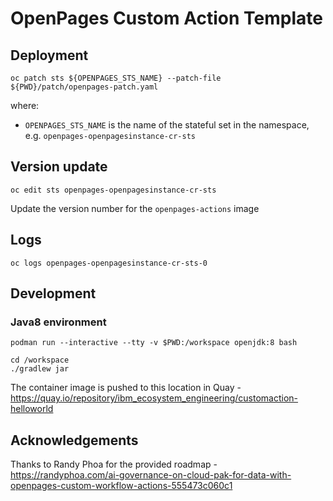 # OpenPages Custom Action Template

## Deployment

```shell
oc patch sts ${OPENPAGES_STS_NAME} --patch-file ${PWD}/patch/openpages-patch.yaml
```

where:
- `OPENPAGES_STS_NAME` is the name of the stateful set in the namespace, e.g. `openpages-openpagesinstance-cr-sts`

## Version update

```shell
oc edit sts openpages-openpagesinstance-cr-sts
```

Update the version number for the `openpages-actions` image

## Logs

```shell
oc logs openpages-openpagesinstance-cr-sts-0
```

## Development

### Java8 environment

```shell
podman run --interactive --tty -v $PWD:/workspace openjdk:8 bash
```

```shell
cd /workspace
./gradlew jar
```

The container image is pushed to this location in Quay - https://quay.io/repository/ibm_ecosystem_engineering/customaction-helloworld

## Acknowledgements

Thanks to Randy Phoa for the provided roadmap - https://randyphoa.com/ai-governance-on-cloud-pak-for-data-with-openpages-custom-workflow-actions-555473c060c1
